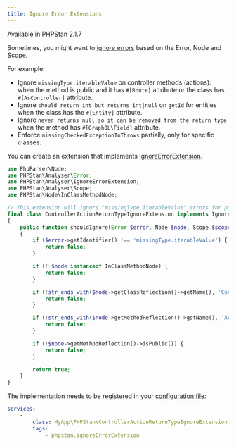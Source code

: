 ```yaml
---
title: Ignore Error Extensions
---
```


<div class="text-xs inline-block border border-green-600 text-green-600 bg-green-100 rounded px-1 mb-4">Available in PHPStan 2.1.7</div>

Sometimes, you might want to [ignore errors](/user-guide/ignoring-errors) based on the Error, Node and Scope.

For example:

* Ignore `missingType.iterableValue` on controller methods (actions): when the method is public and it has `#[Route]` attribute or the class has `#[AsController]` attribute.
* Ignore `should return int but returns int|null` on `getId` for entities when the class has the `#[Entity]` attribute.
* Ignore `never returns null so it can be removed from the return type` when the method has `#[GraphQL\Field]` attribute.
* Enforce `missingCheckedExceptionInThrows` partially, only for specific classes.

You can create an extension that implements [IgnoreErrorExtension](https://apiref.phpstan.org/2.1.x/PHPStan.Analyser.IgnoreErrorExtension.html).

```php
use PhpParser\Node;
use PHPStan\Analyser\Error;
use PHPStan\Analyser\IgnoreErrorExtension;
use PHPStan\Analyser\Scope;
use PHPStan\Node\InClassMethodNode;

// This extension will ignore "missingType.iterableValue" errors for public Action methods inside Controller classes.
final class ControllerActionReturnTypeIgnoreExtension implements IgnoreErrorExtension
{
	public function shouldIgnore(Error $error, Node $node, Scope $scope): bool
	{
		if ($error->getIdentifier() !== 'missingType.iterableValue') {
			return false;
		}

		if (! $node instanceof InClassMethodNode) {
			return false;
		}

		if (!str_ends_with($node->getClassReflection()->getName(), 'Controller')) {
			return false;
		}

		if (!str_ends_with($node->getMethodReflection()->getName(), 'Action')) {
			return false;
		}

		if (!$node->getMethodReflection()->isPublic()) {
			return false;
		}

		return true;
	}
}
```

The implementation needs to be registered in your [configuration file](/config-reference):

```yaml
services:
	-
		class: MyApp\PHPStan\ControllerActionReturnTypeIgnoreExtension
		tags:
			- phpstan.ignoreErrorExtension
```

